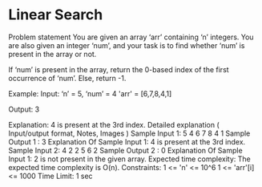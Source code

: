 
# Linear Search
Problem statement
You are given an array ‘arr’ containing ‘n’ integers. You are also given an integer ‘num’, and your task is to find whether ‘num’ is present in the array or not.



If ‘num’ is present in the array, return the 0-based index of the first occurrence of ‘num’. Else, return -1.



Example:
Input: ‘n’ = 5, ‘num’ = 4 
'arr' =  [6,7,8,4,1] 

Output: 3

Explanation:
4 is present at the 3rd index.
Detailed explanation ( Input/output format, Notes, Images )
Sample Input 1:
5 4
6 7 8 4 1
Sample Output 1 :
3
Explanation Of Sample Input 1:
4 is present at the 3rd index.
Sample Input 2:
4 2
2 5 6 2
Sample Output 2 :
0
Explanation Of Sample Input 1:
2 is not present in the given array.
Expected time complexity:
The expected time complexity is O(n).
Constraints:
1  <= 'n' <= 10^6
1 <= 'arr'[i] <= 1000
Time Limit: 1 sec